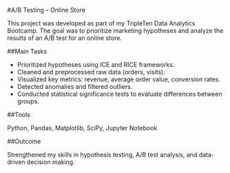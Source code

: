 #A/B Testing – Online Store

This project was developed as part of my TripleTen Data Analytics Bootcamp.
The goal was to prioritize marketing hypotheses and analyze the results of an A/B test for an online store.

##Main Tasks

- Prioritized hypotheses using ICE and RICE frameworks.
- Cleaned and preprocessed raw data (orders, visits).
- Visualized key metrics: revenue, average order value, conversion rates.
- Detected anomalies and filtered outliers.
- Conducted statistical significance tests to evaluate differences between groups.

##Tools

Python, Pandas, Matplotlib, SciPy, Jupyter Notebook

##Outcome

Strengthened my skills in hypothesis testing, A/B test analysis, and data-driven decision making.
